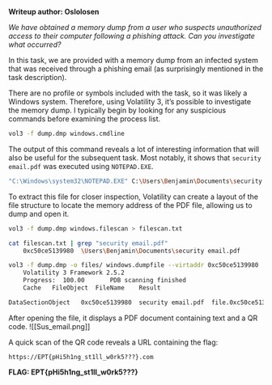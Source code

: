 **Writeup author: Oslolosen**

*We have obtained a memory dump from a user who suspects unauthorized access to their computer following a phishing attack. Can you investigate what occurred?*

In this task, we are provided with a memory dump from an infected system that was received through a phishing email (as surprisingly mentioned in the task description).

There are no profile or symbols included with the task, so it was likely a Windows system. Therefore, using Volatility 3, it’s possible to investigate the memory dump. I typically begin by looking for any suspicious commands before examining the process list.
```sh
vol3 -f dump.dmp windows.cmdline
```

The output of this command reveals a lot of interesting information that will also be useful for the subsequent task. Most notably, it shows that `security email.pdf` was executed using `NOTEPAD.EXE`.
```sh 
"C:\Windows\system32\NOTEPAD.EXE" C:\Users\Benjamin\Documents\security email.pdf
```

To extract this file for closer inspection, Volatility can create a layout of the file structure to locate the memory address of the PDF file, allowing us to dump and open it.
```sh
vol3 -f dump.dmp windows.filescan > filescan.txt

cat filescan.txt | grep "security email.pdf"
	0xc50ce5139980	\Users\Benjamin\Documents\security email.pdf

vol3 -f dump.dmp -o files/ windows.dumpfile --virtaddr 0xc50ce5139980
	Volatility 3 Framework 2.5.2
	Progress:  100.00		PDB scanning finished                                
	Cache	FileObject	FileName	Result

DataSectionObject	0xc50ce5139980	security email.pdf	file.0xc50ce5139980.0xc50ce5c1ea70.DataSectionObject.security email.pdf.dat
```

After opening the file, it displays a PDF document containing text and a QR code.
![[Sus_email.png]]

A quick scan of the QR code reveals a URL containing the flag:
```
https://EPT{pHi5h1ng_st1ll_w0rk5???}.com
```

**FLAG: EPT{pHi5h1ng_st1ll_w0rk5???}**